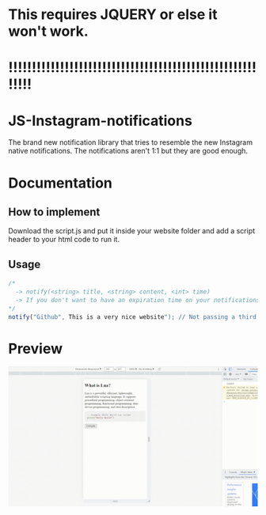 # This requires JQUERY or else it won't work.
# !!!!!!!!!!!!!!!!!!!!!!!!!!!!!!!!!!!!!!!!!!!!!!!!!!!!!!!!!!
# JS-Instagram-notifications
The brand new notification library that tries to resemble the new Instagram native notifications.
The notifications aren't 1:1 but they are good enough.

# Documentation
## How to implement
Download the script.js and put it inside your website folder and add a script header to your html code to run it.

## Usage
```js
/*
  -> notify(<string> title, <string> content, <int> time)
  -> If you don't want to have an expiration time on your notifications then you can just ignore the third argument.
*/
notify("Github", This is a very nice website"); // Not passing a third argument makes it stay until the client clicks it.
```

# Preview

![Alt Text](markdown/video.gif)
